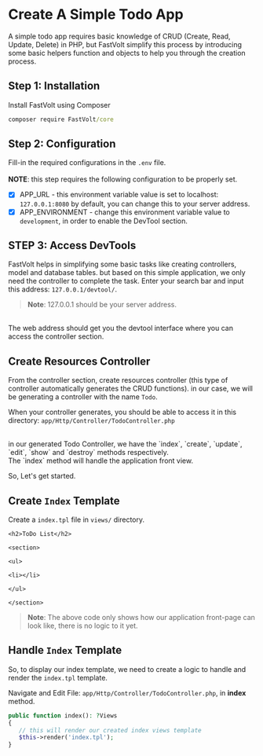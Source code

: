 # Create A Simple Todo App

A simple todo app requires basic knowledge of CRUD (Create, Read, Update, Delete) in PHP, but FastVolt simplify this process by introducing some basic helpers function and objects to help you through the creation process.

## Step 1: Installation

Install FastVolt using Composer

```cmd
composer require FastVolt/core
```

## Step 2: Configuration

Fill-in the required configurations in the `.env` file.\
\
**NOTE**: this step requires the following configuration to be properly set.

* [x] APP\_URL - this environment variable value is set to localhost: `127.0.0.1:8080` by default, you can change this to your server address.
* [x] APP\_ENVIRONMENT - change this environment variable value to `development`, in order to enable the DevTool section.

## STEP 3: Access DevTools

FastVolt helps in simplifying some basic tasks like creating controllers, model and database tables. but based on this simple application, we only need the controller to complete the task. Enter your search bar and input this address: `127.0.0.1/devtool/`.

> **Note**: 127.0.0.1 should be your server address.

\
The web address should get you the devtool interface where you can access the controller section.

## Create Resources Controller

From the controller section, create resources controller (this type of controller automatically generates the CRUD functions). in our case, we will be generating a controller with the name `Todo`.

When your controller generates, you should be able to access it in this directory: `app/Http/Controller/TodoController.php`

\
in our generated Todo Controller, we have the \`index\`, \`create\`, \`update\`, \`edit\`, \`show\` and \`destroy\` methods respectively.\
The \`index\` method will handle the application front view.

So, Let's get started.

## Create `Index` Template

Create a `index.tpl` file in `views/` directory.

```tpl
<h2>ToDo List</h2>

<section>

<ul>

<li></li>

</ul>

</section>
```

> **Note**: The above code only shows how our application front-page can look like, there is no logic to it yet.

## Handle `Index` Template

So, to display our index template, we need to create a logic to handle and render the `index.tpl` template.

Navigate and Edit File: `app/Http/Controller/TodoController.php`, in **index** method.

```php
public function index(): ?Views
{
   // this will render our created index views template
   $this->render('index.tpl');
}
```
